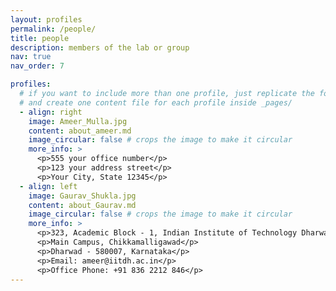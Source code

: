 ```yaml
---
layout: profiles
permalink: /people/
title: people
description: members of the lab or group
nav: true
nav_order: 7

profiles:
  # if you want to include more than one profile, just replicate the following block
  # and create one content file for each profile inside _pages/
  - align: right
    image: Ameer_Mulla.jpg
    content: about_ameer.md
    image_circular: false # crops the image to make it circular
    more_info: >
      <p>555 your office number</p>
      <p>123 your address street</p>
      <p>Your City, State 12345</p>
  - align: left
    image: Gaurav_Shukla.jpg
    content: about_Gaurav.md
    image_circular: false # crops the image to make it circular
    more_info: >
      <p>323, Academic Block - 1, Indian Institute of Technology Dharwad</p>
      <p>Main Campus, Chikkamalligawad</p>
      <p>Dharwad - 580007, Karnataka</p>
      <p>Email: ameer@iitdh.ac.in</p>
      <p>Office Phone: +91 836 2212 846</p>
---
```

